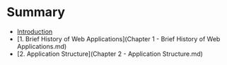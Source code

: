 # Summary

* [Introduction](README.md)
* [1. Brief History of Web Applications](Chapter 1 - Brief History of Web Applications.md)
* [2. Application Structure](Chapter 2 - Application Structure.md)

